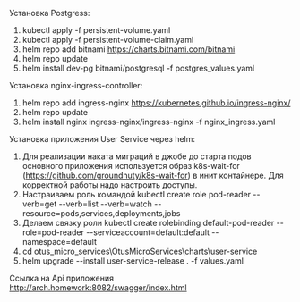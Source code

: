 Установка Postgress:

1. kubectl apply -f persistent-volume.yaml
2. kubectl apply -f persistent-volume-claim.yaml
3. helm repo add bitnami https://charts.bitnami.com/bitnami
4. helm repo update
5. helm install dev-pg bitnami/postgresql -f postgres_values.yaml

Установка nginx-ingress-controller:
1. helm repo add ingress-nginx https://kubernetes.github.io/ingress-nginx/
2. helm repo update
3. helm install nginx ingress-nginx/ingress-nginx -f nginx_ingress.yaml

Установка приложения User Service через helm:
1. Для реализации наката миграций в джобе до старта подов основного приложения используется образ k8s-wait-for (https://github.com/groundnuty/k8s-wait-for) в инит контайнере. Для корректной работы надо настроить доступы.
1. Настраиваем роль командой  kubectl create role pod-reader --verb=get --verb=list --verb=watch --resource=pods,services,deployments,jobs
2. Делаем связку роли kubectl create rolebinding default-pod-reader --role=pod-reader --serviceaccount=default:default --namespace=default
3. cd otus_micro_services\OtusMicroServices\charts\user-service
4. helm upgrade --install user-service-release . -f values.yaml

Ссылка на Api приложения http://arch.homework:8082/swagger/index.html